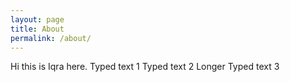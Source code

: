 ```yaml
---
layout: page
title: About
permalink: /about/
---
```


Hi this is Iqra here.
Typed text 1
Typed text 2 Longer
Typed text 3